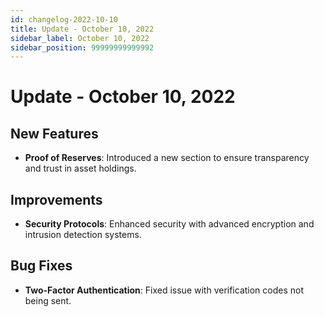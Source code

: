 ```yaml
---
id: changelog-2022-10-10
title: Update - October 10, 2022
sidebar_label: October 10, 2022
sidebar_position: 99999999999992
---
```


# Update - October 10, 2022

## New Features
- **Proof of Reserves**: Introduced a new section to ensure transparency and trust in asset holdings.

## Improvements
- **Security Protocols**: Enhanced security with advanced encryption and intrusion detection systems.

## Bug Fixes
- **Two-Factor Authentication**: Fixed issue with verification codes not being sent.
